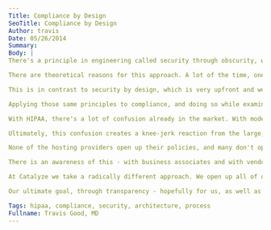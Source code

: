 ```yaml
---
Title: Compliance by Design
SeoTitle: Compliance by Design
Author: travis
Date: 05/26/2014
Summary: 
Body: |
There's a principle in engineering called security through obscurity, which is in contrast to security by design. Security by design is how we build technology at catalyze. Security through obscurity takes the premise that if you don't provide any information and you essentially keep the way that you do security, and the types of systems that you use, a secret, then people are less likely to find vulnerabilities and ultimately compromise your systems.

There are theoretical reasons for this approach. A lot of the time, one of the first steps that a malicious attacker will take would be going through the process of network and information discovery. Learning the types of network that you're using, network technologies that you're running, ports that you have opened, operating system versions, application and database server types, all of these various pieces of your technology, is the first step for most malicious hackers. Security by obscurity relies on people not discovering the types of things you're running in your environment.

This is in contrast to security by design, which is very upfront and well-documented in how things are made secure, relying on a proactive approach to security and patching as well as risk mitigation. Security through obscurity is not commonly accepted as a best practice in the industry. NIST specifically speaks against security through obscurity as not an effective way to do information security, or create information security program for an organization.

Applying those same principles to compliance, and doing so while examining the current compliant hosting market, yields interesting results. Compliance through obscurity is something that we see pretty prevalent in the industry today - specifically in the health care industry today. We see many cloud vendors that aren't upfront and don't publicly publish their policies. These compliant vendors don't publish their business associate agreements, and they are not upfront about the way that they manage compliance or map to compliance frameworks like HIPAA. What that lack of transparency does in compliance is even worse than what it does in security through obscurity.

With HIPAA, there's a lot of confusion already in the market. With modern cloud-based technologies, APIs, business associates, and now sub-contractors, there are multiple layers of compliance, and there is inheritance of different aspects of HIPAA compliance. Not having transparency in compliance, and mappings to the different requirements that exist within HIPAA, creates confusion about responsibilities and obligations. In the market today it is very unclear who is financially liable for which security controls and mitigations, as well as who is obligated between the different layers of vendors touching ePHI.

Ultimately, this confusion creates a knee-jerk reaction from the large, established players in the industry, the health care systems and insurers - as they consider moving some of their technologies to a cloud-based environment, or working with vendors that utilize cloud-based technologies. Larger enterprises are more risk averse, rightfully so as they have a lot more at stake with potential breaches. It's harder for large players to move to the cloud because cloud-based offerings are not transparent and it's hard to understand who is meeting each of the various obligations that exist within HIPPA. Questions like who's managing disaster-recovery? Who's doing logging and back-up? Who's managing encryption at rest? Those specific things are different across all the various hosting options.

None of the hosting providers open up their policies, and many don't open up their business associate agreements - heck, some require NDAs before signing BAAs. That serves to create additional confusion, and ultimately lead to solutions that incorporate business associates and subcontractors for things like hosting, that aren't meeting all the requirements of HIPAA, but that are signing BAAs. I think there are a lot of developers and vendors today that understand that. We have conversations with people that say, 'Well, we're using compliant hosting. We know we're not doing all these other things, or we might not be doing all these other things related to compliance that are required, but we have a BAA with our hosting provider, so we're usually able to get past the compliance and/or security roadblock or hurdle at the enterprise.

There is an awareness of this - with business associates and with vendors - that transparency is something that they are largely lacking, but there are these hosting providers who are checking the BAA box for them. There are specific requirements in HIPAA that would be realized if a vendor went through an audit because an auditor would look at all these different components like disaster recovery, logging and back up, and encryption and other pieces. That's why we see so many health care organizations asking vendors - even small vendors - for an audit report, which many small vendors don't have and can't provide because they're expensive, because they're time consuming, and because a lot of the services that are required, from a technology perspective, are just hard to manage by a smaller organization.

At Catalyze we take a radically different approach. We open up all of our [policies](https://catalyze.io/policy/), we host them on Github for version control; we open up our [business associate agreements](https://catalyze.io/policy/#catalyze-hipaa-business-associate-agreement-(“baa”)). We're creating more [tools](https://catalyze.io/hipaa/) that clearly indicate the different requirements that exist within HIPAA, and then how we map to those different requirements. We want to clearly lay out our responsibilities and obligations, and ultimately our risk, as an organization. For our customers, we want them to understand what their obligations are, what are all the obligations that exist within HIPPA, and then where the gaps are so that they can then address those gaps for healthcare organizations.

Our ultimate goal, through transparency - hopefully for us, as well as our customers - is to make it easier to sell into healthcare organizations. For us, customer data must be protected, privacy is paramount, and there's pretty clear and transparent mappings to all the different requirements that exist within HIPAA. We take the approach of compliance by design and compliance through transparency, and we think it's something that as an industry would help increase the pace of adoption of modern cloud-based technologies - not just for us, not just for our customers - but more broadly speaking, for all of the industry.

Tags: hipaa, compliance, security, architecture, process
Fullname: Travis Good, MD
---
```

